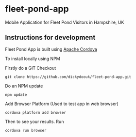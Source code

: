 # fleet-pond-app
Mobile Application for Fleet Pond Visitors in Hampshire, UK

## Instructions for development
Fleet Pond App is built using [Apache Cordova](https://cordova.apache.org/)

To install locally using NPM

Firstly do a GIT Checkout

`git clone https://github.com/dickydoouk/fleet-pond-app.git`

Do an NPM update

`npm update`

Add Browser Platform (Used to test app in web browser)

`cordova platform add browser`

Then to see your results. Run

`cordova run browser`